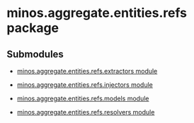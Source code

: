 # minos.aggregate.entities.refs package

## Submodules


* [minos.aggregate.entities.refs.extractors module](minos.aggregate.entities.refs.extractors.md)


* [minos.aggregate.entities.refs.injectors module](minos.aggregate.entities.refs.injectors.md)


* [minos.aggregate.entities.refs.models module](minos.aggregate.entities.refs.models.md)


* [minos.aggregate.entities.refs.resolvers module](minos.aggregate.entities.refs.resolvers.md)
